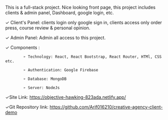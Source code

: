 This is a full-stack project. Nice looking front page, this project includes clients & admin panel, Dashboard, google login, etc. 

 ✓ Client's Panel: clients login only google sign in, clients access only order press, course review & personal opinion.
 
 ✓ Admin Panel: Admin all access to this project.
 
 ✓ Components :
 
			➢ Technology: React, React Bootstrap, React Router, HTMl, CSS etc.
			
			➢ Authentication: Google Firebase
			
			➢ Database: MongoDB
			
			➢ Server: NodeJs


 ✓Site Link: https://objective-hawking-823ada.netlify.app/ 
 
 ✓Git Repository link: https://github.com/Arif016210/creative-agency-client-demo



